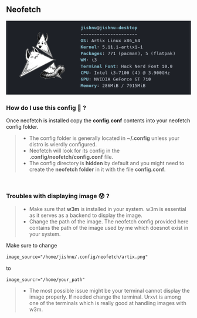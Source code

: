 ## Neofetch

![screenshot1](./screenshots/neofetch1.png)

### How do I use this config 🤔 ?

Once neofetch is installed copy the **config.conf** contents into your neofetch config folder.

>* The config folder is generally located in **~/.config** unless your distro is wierdly configured.
>* Neofetch will look for its config in the **.config/neofetch/config.conf** file. 
>* The config directory is **hidden** by default and you might need to create the **neofetch folder** in it with the file **config.conf**.

<br> 

### Troubles with displaying image 😰 ?
>* Make sure that **w3m** is installed in your system. w3m is essential as it serves as a backend to display the image. 
>* Change the path of the image. The neofetch config provided here contains the path of the image used by me which doesnot exist in your system.

Make sure to change 

``` html
image_source="/home/jishnu/.config/neofetch/artix.png"
```
to 

```html
image_sourcr="/home/your_path"
```
>* The most possible issue might be your terminal cannot display the image properly. If needed change the terminal.
Urxvt is among one of the terminals which is really good at handling images with w3m.
